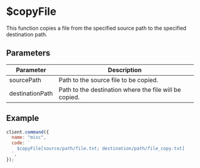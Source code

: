 # $copyFile

This function copies a file from the specified source path to the specified destination path.

## Parameters

| Parameter       | Description                                            |
| --------------- | ------------------------------------------------------ |
| sourcePath      | Path to the source file to be copied.                  |
| destinationPath | Path to the destination where the file will be copied. |

## Example

```js
client.command({
  name: "misc",
  code: `
    $copyFile[source/path/file.txt; destination/path/file_copy.txt]
  `,
});
```
